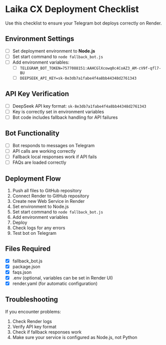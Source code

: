 # Laika CX Deployment Checklist

Use this checklist to ensure your Telegram bot deploys correctly on Render.

## Environment Settings

- [ ] Set deployment environment to **Node.js**
- [ ] Set start command to `node fallback_bot.js`
- [ ] Add environment variables:
  - [ ] `TELEGRAM_BOT_TOKEN=7577088151:AAHCGlXcowq0c4CoAZ3_AM-cV9f-qfl7-BU`
  - [ ] `DEEPSEEK_API_KEY=sk-8e3db7a1fabe4f4a8bb44348d2761343`

## API Key Verification

- [ ] DeepSeek API key format: `sk-8e3db7a1fabe4f4a8bb44348d2761343`
- [ ] Key is correctly set in environment variables
- [ ] Bot code includes fallback handling for API failures

## Bot Functionality

- [ ] Bot responds to messages on Telegram
- [ ] API calls are working correctly
- [ ] Fallback local responses work if API fails
- [ ] FAQs are loaded correctly

## Deployment Flow

1. Push all files to GitHub repository
2. Connect Render to GitHub repository
3. Create new Web Service in Render
4. Set environment to Node.js
5. Set start command to `node fallback_bot.js`
6. Add environment variables
7. Deploy
8. Check logs for any errors
9. Test bot on Telegram

## Files Required

- [x] fallback_bot.js
- [x] package.json
- [x] faqs.json
- [x] .env (optional, variables can be set in Render UI)
- [x] render.yaml (for automatic configuration)

## Troubleshooting

If you encounter problems:
1. Check Render logs
2. Verify API key format
3. Check if fallback responses work
4. Make sure your service is configured as Node.js, not Python

